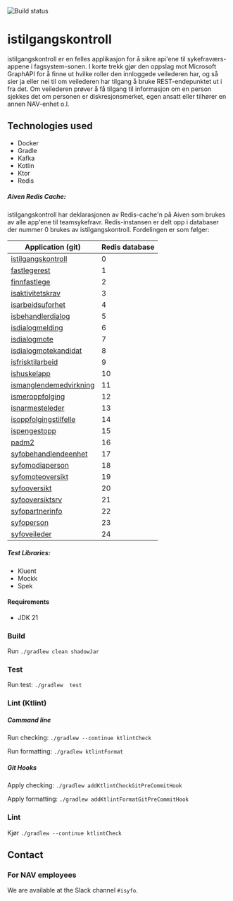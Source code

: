 ![Build status](https://github.com/navikt/istilgangskontroll/workflows/main/badge.svg?branch=master)

# istilgangskontroll

istilgangskontroll er en felles applikasjon for å sikre api'ene til sykefraværs-appene i fagsystem-sonen.
I korte trekk gjør den oppslag mot Microsoft GraphAPI for å finne ut hvilke roller den innloggede veilederen har,
og så sier ja eller nei til om veilederen har tilgang å bruke REST-endepunktet ut i fra det. Om veilederen prøver å få
tilgang til informasjon om en person sjekkes det om personen er diskresjonsmerket, egen ansatt eller tilhører en annen NAV-enhet o.l.

## Technologies used

* Docker
* Gradle
* Kafka
* Kotlin
* Ktor
* Redis

##### Aiven Redis Cache:

istilgangskontroll har deklarasjonen av Redis-cache'n på Aiven som brukes av alle 
app'ene til teamsykefravr. Redis-instansen er delt opp i databaser der nummer 0 
brukes av istilgangskontroll. Fordelingen er som følger:  

Application (git)                                                                             | Redis database                         
--------------------------------------------------------------------------------------------- | --------------
[istilgangskontroll](https://github.com/navikt/istilgangskontroll)                            | 0
[fastlegerest](https://github.com/navikt/fastlegerest)                                        | 1
[finnfastlege](https://github.com/navikt/finnfastlege)                                        | 2
[isaktivitetskrav](https://github.com/navikt/isaktivitetskrav)                                | 3
[isarbeidsuforhet](https://github.com/navikt/isarbeidsuforhet)                                | 4
[isbehandlerdialog](https://github.com/navikt/isbehandlerdialog)                              | 5
[isdialogmelding](https://github.com/navikt/isdialogmelding)                                  | 6
[isdialogmote](https://github.com/navikt/isdialogmote)                                        | 7
[isdialogmotekandidat](https://github.com/navikt/isdialogmotekandidat)                        | 8
[isfrisktilarbeid](https://github.com/navikt/isfrisktilarbeid)                                | 9
[ishuskelapp](https://github.com/navikt/ishuskelapp)                                          | 10
[ismanglendemedvirkning](https://github.com/navikt/ismanglendemedvirkning)                    | 11
[ismeroppfolging](https://github.com/navikt/ismeroppfolging)                                  | 12
[isnarmesteleder](https://github.com/navikt/isnarmesteleder)                                  | 13
[isoppfolgingstilfelle](https://github.com/navikt/isoppfolgingstilfelle)                      | 14
[ispengestopp](https://github.com/navikt/ispengestopp)                                        | 15
[padm2](https://github.com/navikt/padm2)                                                      | 16
[syfobehandlendeenhet](https://github.com/navikt/syfobehandlendeenhet)                        | 17
[syfomodiaperson](https://github.com/navikt/syfomodiaperson)                                  | 18
[syfomoteoversikt](https://github.com/navikt/syfomoteoversikt)                                | 19
[syfooversikt](https://github.com/navikt/syfooversikt)                                        | 20
[syfooversiktsrv](https://github.com/navikt/syfooversiktsrv)                                  | 21
[syfopartnerinfo](https://github.com/navikt/syfopartnerinfo)                                  | 22
[syfoperson](https://github.com/navikt/syfoperson)                                            | 23
[syfoveileder](https://github.com/navikt/syfoveileder)                                        | 24


##### Test Libraries:

* Kluent
* Mockk
* Spek

#### Requirements

* JDK 21

### Build

Run `./gradlew clean shadowJar`

### Test
Run test: `./gradlew  test`


### Lint (Ktlint)
##### Command line
Run checking: `./gradlew --continue ktlintCheck`

Run formatting: `./gradlew ktlintFormat`

##### Git Hooks
Apply checking: `./gradlew addKtlintCheckGitPreCommitHook`

Apply formatting: `./gradlew addKtlintFormatGitPreCommitHook`

### Lint

Kjør `./gradlew --continue ktlintCheck`


## Contact

### For NAV employees

We are available at the Slack channel `#isyfo`.
